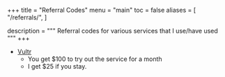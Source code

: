 +++
title = "Referral Codes"
menu = "main"
toc = false
aliases = [
  "/referrals/",
]

description = """
Referral codes for various services that I use/have used
"""
+++

- [Vultr](https://www.vultr.com/?ref=8643438-6G)
  - You get $100 to try out the service for a month
  - I get $25 if you stay.
